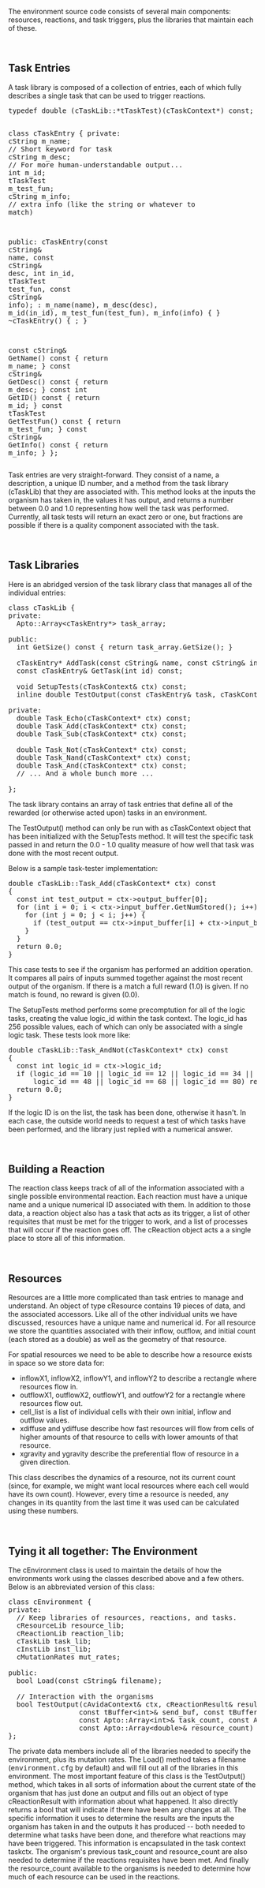 <p>
The environment source code consists of several main components: resources,
reactions, and task triggers, plus the libraries that maintain each of these.
</p>


<p>&nbsp;</p>
<h2>Task Entries</h2>

<p>
A task library is composed of a collection of entries, each of which fully
describes a single task that can be used to trigger reactions.
</p>
<pre>
typedef <span class="class">double</span> (<span class="class">cTaskLib</span>::*<span class="object">tTaskTest</span>)(<span class="class">cTaskContext</span>*) const;

class <span class="class">cTaskEntry</span> {
private:
  <span class="class">cString</span> <span class="object">m_name</span>;  <span class="comment">// Short keyword for task</span>
  <span class="class">cString</span> <span class="object">m_desc</span>;  <span class="comment">// For more human-understandable output...</span>
  <span class="class">int</span> <span class="object">m_id</span>;
  <span class="class">tTaskTest</span> <span class="object">m_test_fun</span>;
  <span class="class">cString</span> <span class="object">m_info</span>;  <span class="comment">// extra info (like the string or whatever to match)</span>
  
public:
  <span class="method">cTaskEntry</span>(const <span class="class">cString</span>&amp; <span class="object">name</span>, const <span class="class">cString</span>&amp; <span class="object">desc</span>, int <span class="object">in_id</span>, <span class="class">tTaskTest</span> <span class="object">test_fun</span>, const <span class="class">cString</span>&amp; <span class="object">info</span>);
    : m_name(name), m_desc(desc), m_id(in_id), m_test_fun(test_fun), m_info(info)
  {
  }
  ~<span class="method">cTaskEntry</span>() { ; }

  const <span class="class">cString</span>&amp; <span class="method">GetName</span>() const { return <span class="object">m_name</span>; }
  const <span class="class">cString</span>&amp; <span class="method">GetDesc</span>() const { return <span class="object">m_desc</span>; }
  const int <span class="method">GetID</span>() const { return <span class="object">m_id</span>; }
  const <span class="class">tTaskTest</span> <span class="method">GetTestFun</span>() const { return <span class="object">m_test_fun</span>; }
  const <span class="class">cString</span>&amp; <span class="method">GetInfo</span>() const { return <span class="object">m_info</span>; }
};
</pre>

<p>
Task entries are very straight-forward.  They consist of a name, a description,
a unique ID number, and a method from the task library (cTaskLib) that they
are associated with.  This method looks at the inputs the organism has taken
in, the values it has output, and returns a number between 0.0 and 1.0
representing how well the task was performed.  Currently, all task tests will
return an exact zero or one, but fractions are possible if there
is a quality component associated with the task.
</p>


<p>&nbsp;</p>
<h2>Task Libraries</h2>

<p>
Here is an abridged version of the  task library class that manages all of the
individual entries:
</p>

<pre>
class <span class="class">cTaskLib</span> {
private:
  <span class="class">Apto::Array</span>&lt;<span class="class">cTaskEntry</span>*&gt; <span class="object">task_array</span>;

public:
  int <span class="method">GetSize</span>() const { return <span class="object">task_array</span>.<span class="method">GetSize</span>(); }

  <span class="class">cTaskEntry</span>* <span class="method">AddTask</span>(const <span class="class">cString</span>&amp; <span class="object">name</span>, const <span class="class">cString</span>&amp; <span class="object">info</span>);
  const <span class="class">cTaskEntry</span>&amp; <span class="method">GetTask</span>(<span class="class">int</span> <span class="object">id</span>) const;

  void <span class="method">SetupTests</span>(<span class="class">cTaskContext</span>&amp; <span class="object">ctx</span>) const;
  inline double <span class="method">TestOutput</span>(const <span class="class">cTaskEntry</span>&amp; <span class="object">task</span>, <span class="class">cTaskContext</span>* ctx) const;

private:
  double <span class="method">Task_Echo</span>(<span class="class">cTaskContext</span>* <span class="object">ctx</span>) const;
  double <span class="method">Task_Add</span>(<span class="class">cTaskContext</span>* <span class="object">ctx</span>) const;
  double <span class="method">Task_Sub</span>(<span class="class">cTaskContext</span>* <span class="object">ctx</span>) const;

  double <span class="method">Task_Not</span>(<span class="class">cTaskContext</span>* <span class="object">ctx</span>) const;
  double <span class="method">Task_Nand</span>(<span class="class">cTaskContext</span>* <span class="object">ctx</span>) const;
  double <span class="method">Task_And</span>(<span class="class">cTaskContext</span>* <span class="object">ctx</span>) const;
  <span class="comment">// ... And a whole bunch more ...</span>

};
</pre>

<p>
The task library contains an array of task entries that define all of the
rewarded (or otherwise acted upon) tasks in an environment.
</p>
<p>
The <span class="method">TestOutput</span>() method can only be run with
as <span class="class">cTaskContext</span> object that has been initialized
with the <span class="method">SetupTests</span> method. It will test the
specific task passed in and return the 0.0 - 1.0 quality measure of how well
that task was done with the most recent output.
</p>

<p>
Below is a sample task-tester implementation:

<pre>
double <span class="class">cTaskLib</span>::<span class="method">Task_Add</span>(<span class="class">cTaskContext</span>* <span class="object">ctx</span>) const
{
  const int <span class="object">test_output</span> = <span class="object">ctx</span>-&gt;<span class="object">output_buffer</span>[0];
  for (<span class="class">int</span> <span class="object">i</span> = 0; <span class="object">i</span> &lt; <span class="object">ctx</span>-&gt;<span class="object">input_buffer</span>.<span class="method">GetNumStored</span>(); <span class="object">i</span>++) {
    for (<span class="class">int</span> <span class="object">j</span> = 0; <span class="object">j</span> < <span class="object">i</span>; <span class="object">j</span>++) {
      if (<span class="object">test_output</span> == <span class="object">ctx</span>-&gt;<span class="object">input_buffer</span>[<span class="object">i</span>] + <span class="object">ctx</span>-&gt;<span class="object">input_buffer</span>[<span class="object">j</span>]) return 1.0;
    }
  }
  return 0.0;
}
</pre>

<p>
This case tests to see if the organism has performed an addition operation.
It compares all pairs of inputs summed together against the most recent
output of the organism.  If there is a match a full reward (1.0) is given.
If no match is found, no reward is given (0.0).
</p>

<p>
The <span class="method">SetupTests</span> method performs some
precomptution for all of the logic tasks, creating the value
<span class="object">logic_id</span> within the task context.  The
<span class="object">logic_id</span> has 256 possible values, each of which
can only be associated with a single logic task.  These tests look more like:
</p>

<pre>
double <span class="class">cTaskLib</span>::<span class="method">Task_AndNot</span>(<span class="class">cTaskContext</span>* <span class="object">ctx</span>) const
{
  const int <span class="object">logic_id</span> = <span class="object">ctx</span>-&gt;<span class="object">logic_id</span>;
  if (<span class="object">logic_id</span> == 10 || <span class="object">logic_id</span> == 12 || <span class="object">logic_id</span> == 34 ||
      <span class="object">logic_id</span> == 48 || <span class="object">logic_id</span> == 68 || <span class="object">logic_id</span> == 80) return 1.0;
  return 0.0;
}
</pre>

<p>
If the logic ID is on the list, the task has been done, otherwise it hasn't.
In each case, the outside world needs to request a test of which tasks have
been performed, and the library just replied with a numerical answer.
</p>


<p>&nbsp;</p>
<h2>Building a Reaction</h2>

<p>
The reaction class keeps track of all of the information associated with
a single possible environmental reaction.  Each reaction must have a unique
name and a unique numerical ID associated with them.  In addition to those
data, a reaction object also has a task that acts as its trigger, a list of
other requisites that must be met for the trigger to work, and a list of
processes that will occur if the reaction goes off.  The cReaction object
acts a a single place to store all of this information.
</p>


<p>&nbsp;</p>
<h2>Resources</h2>

<p>
Resources are a little more complicated than task entries to manage
and understand.  An object of type <span class="class">cResource</span>
contains 19 pieces of data, and the associated accessors.  Like all of the
other individual units we have discussed, resources have a unique 
<span class="object">name</span> and numerical
<span class="object">id</span>.  For all resource we store the quantities
associated with their <span class="object">inflow</span>,
<span class="object">outflow</span>, and
<span class="object">initial</span> count (each stored as a
double) as well as the <span class="object">geometry</span> of that resource.

<p>
For spatial resources we need to be able to describe how a resource
exists in space so we store data for:
<ul>
  <li>
    <span class="object">inflowX1</span>, 
    <span class="object">inflowX2</span>,
    <span class="object">inflowY1</span>, and 
    <span class="object">inflowY2</span> to describe a rectangle where
    resources flow in.
  </li>
  <li>
    <span class="object">outflowX1</span>,
    <span class="object">outflowX2</span>,
    <span class="object">outflowY1</span>, and 
    <span class="object">outfowY2</span> for a rectangle where resources
    flow out.
  </li>
  <li>
     <span class="object">cell_list</span> is a list of individual cells with 
       their own initial, inflow and outflow values.
  <li>
    <span class="object">xdiffuse</span> and
    <span class="object">ydiffuse</span> describe how fast resources will
    flow from cells of higher amounts of that resource to cells with
    lower amounts of that resource.
  </li>
  <li>
    <span class="object">xgravity</span> and
    <span class="object">ygravity</span> describe the preferential flow of
    resource in a given direction.
  </li>
</ul>                                   
<p>
This class describes the dynamics of a resource, not its current count 
(since, for example, we might want local resources where each cell 
would have its own count).  However, every time a
resource is needed, any changes in its quantity from the last time it was
used can be calculated using these numbers.
</p>


<p>&nbsp;</p>
<h2>Tying it all together: The Environment</h2>

<p>
The cEnvironment class is used to maintain the details of how the environments
work using the classes described above and a few others.  Below is an
abbreviated version of this class:
</p>

<pre>
class <span class="class">cEnvironment</span> {
private:
  <span class="comment">// Keep libraries of resources, reactions, and tasks.</span>
  <span class="class">cResourceLib</span> <span class="object">resource_lib</span>;
  <span class="class">cReactionLib</span> <span class="object">reaction_lib</span>;
  <span class="class">cTaskLib</span> <span class="object">task_lib</span>;
  <span class="class">cInstLib</span> <span class="object">inst_lib</span>;
  <span class="class">cMutationRates</span> <span class="object">mut_rates</span>;

public:
  <span class="class">bool</span> <span class="method">Load</span>(const <span class="class">cString</span>&amp; <span class="object">filename</span>);

  <span class="comment">// Interaction with the organisms</span>
  <span class="class">bool</span> <span class="method">TestOutput</span>(<span class="class">cAvidaContext</span>&amp; <span class="object">ctx</span>, <span class="class">cReactionResult</span>&amp; <span class="object">result</span>, <span class="class">cTaskContext</span>&amp; <span class="object">taskctx</span>,
                 const <span class="class">tBuffer</span>&lt;int&gt;&amp; <span class="object">send_buf</span>, const <span class="class">tBuffer</span>&lt;int&gt;&amp; <span class="object">receive_buf</span>,
                 const <span class="class">Apto::Array</span>&lt;int&gt;&amp; <span class="object">task_count</span>, const <span class="class">Apto::Array</span>&lt;int&gt;&amp; <span class="object">reaction_count</span>,
                 const <span class="class">Apto::Array</span>&lt;double&gt;&amp; <span class="object">resource_count</span>) const;
};
</pre>

<p>
The private data members include all of the libraries needed to specify
the environment, plus its mutation rates.  The
<span class="method">Load</span>() method takes a filename
(<kbd>environment.cfg</kbd> by default) and will fill out all of the libraries
in this environment.  The most important feature of this class is the
<span class="method">TestOutput</span>() method, which takes in all sorts
of information about the current state of the organism that has just done
an output and fills out an object of type
<span class="class">cReactionResult</span> with information about what
happened.  It also directly returns a bool that will indicate if there have
been any changes at all. The specific information it uses to determine
the results are the inputs the organism has taken in and the outputs it has
produced -- both needed to determine what tasks have been done, and therefore
what reactions may have been triggered.  This information is encapsulated in
the task context <span class="object">taskctx</span>.  The organism's
previous <span class="object">task_count</span> and
<span class="object">resource_count</span> are also needed to determine
if the reactions requisites have been met.  And finally the
<span class="object">resource_count</span> available to the organisms is
needed to determine how much of each resource can be used in the reactions.
</p>
